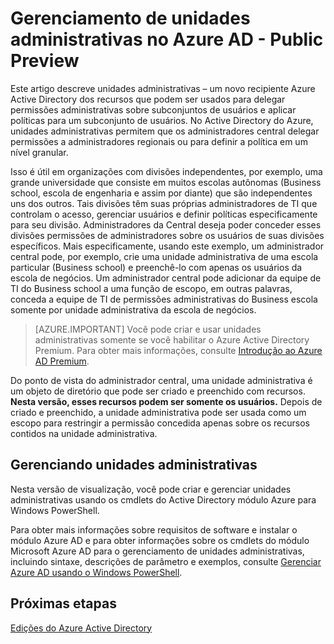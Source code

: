 <properties
   pageTitle="Gerenciamento de unidades administrativas no Active Directory do Azure"
   description="Usando unidades administrativas mais granular delegação de permissões no Active Directory do Azure"
   services="active-directory"
   documentationCenter=""
   authors="curtand"
   manager="femila"
   editor=""/>

<tags
   ms.service="active-directory"
   ms.devlang="na"
   ms.topic="article"
   ms.tgt_pltfrm="na"
   ms.workload="identity"
   ms.date="08/23/2016"
   ms.author="curtand"/>

# <a name="administrative-units-management-in-azure-ad---public-preview"></a>Gerenciamento de unidades administrativas no Azure AD - Public Preview

Este artigo descreve unidades administrativas – um novo recipiente Azure Active Directory dos recursos que podem ser usados para delegar permissões administrativas sobre subconjuntos de usuários e aplicar políticas para um subconjunto de usuários. No Active Directory do Azure, unidades administrativas permitem que os administradores central delegar permissões a administradores regionais ou para definir a política em um nível granular.

Isso é útil em organizações com divisões independentes, por exemplo, uma grande universidade que consiste em muitos escolas autônomas (Business school, escola de engenharia e assim por diante) que são independentes uns dos outros. Tais divisões têm suas próprias administradores de TI que controlam o acesso, gerenciar usuários e definir políticas especificamente para seu divisão. Administradores da Central deseja poder conceder esses divisões permissões de administradores sobre os usuários de suas divisões específicos. Mais especificamente, usando este exemplo, um administrador central pode, por exemplo, crie uma unidade administrativa de uma escola particular (Business school) e preenchê-lo com apenas os usuários da escola de negócios. Um administrador central pode adicionar da equipe de TI do Business school a uma função de escopo, em outras palavras, conceda a equipe de TI de permissões administrativas do Business escola somente por unidade administrativa da escola de negócios.

> [AZURE.IMPORTANT]
> Você pode criar e usar unidades administrativas somente se você habilitar o Azure Active Directory Premium. Para obter mais informações, consulte [Introdução ao Azure AD Premium](active-directory-get-started-premium.md).

Do ponto de vista do administrador central, uma unidade administrativa é um objeto de diretório que pode ser criado e preenchido com recursos. **Nesta versão, esses recursos podem ser somente os usuários.** Depois de criado e preenchido, a unidade administrativa pode ser usada como um escopo para restringir a permissão concedida apenas sobre os recursos contidos na unidade administrativa.

## <a name="managing-administrative-units"></a>Gerenciando unidades administrativas

Nesta versão de visualização, você pode criar e gerenciar unidades administrativas usando os cmdlets do Active Directory módulo Azure para Windows PowerShell.

Para obter mais informações sobre requisitos de software e instalar o módulo Azure AD e para obter informações sobre os cmdlets do módulo Microsoft Azure AD para o gerenciamento de unidades administrativas, incluindo sintaxe, descrições de parâmetro e exemplos, consulte [Gerenciar Azure AD usando o Windows PowerShell](https://msdn.microsoft.com/library/azure/jj151815.aspx).


## <a name="next-steps"></a>Próximas etapas
[Edições do Azure Active Directory](active-directory-editions.md)

